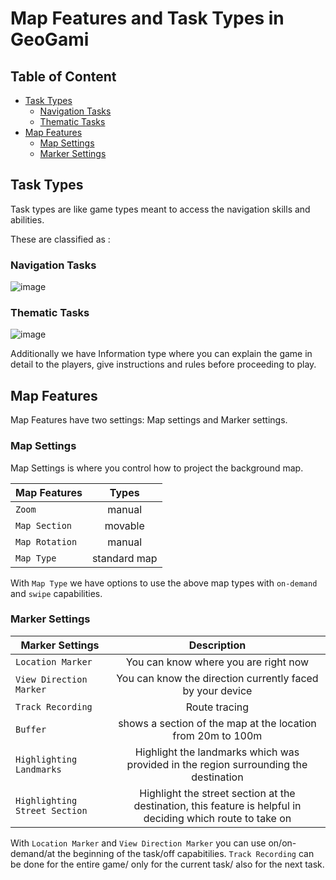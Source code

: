 # **Map Features and Task Types in GeoGami**

## Table of Content

<!--ts-->
   * [Task Types](#task-types) 
      * [Navigation Tasks](#navigation-tasks)
      * [Thematic Tasks](#thematic-tasks)
   * [Map Features](#map-features) 
      * [Map Settings](#map-settings)
      * [Marker Settings](#marker-settings)
<!--te-->

## Task Types

Task types are like game types meant to access the navigation skills and abilities.

These are classified as : 

###  Navigation Tasks 

![image](https://user-images.githubusercontent.com/94603960/187164909-381b18c2-0ef7-49ad-9240-6b9f48a8826b.png)

### Thematic Tasks

![image](https://user-images.githubusercontent.com/94603960/187165447-ad3d46df-f4e5-4adb-9a67-244cff62cdcc.png)

Additionally we have Information type where you can explain the game in detail to the players, give instructions and rules before proceeding to play.

## Map Features

Map Features have two settings: Map settings and Marker settings.

### Map Settings

Map Settings is where you control how to project the background map.

| Map Features  | Types   |
| ------------- |:-------------:|
|     `Zoom`    | manual |Zoom to the task|Zoom to the game| off |
|`Map Section`  | movable | automatically-centered | static | |
| `Map Rotation`| manual | automatically | automatically on-demand | fixed to north |
| `Map Type`    | standard map| satellite image | 3D view | Blank map |

With `Map Type` we have options to use the above map types with `on-demand` and `swipe` capabilities.


### Marker Settings

| Marker Settings |  Description |
| ----------------| :----------------------------------:|
| `Location Marker` | You can know where you are right now |
| `View Direction Marker` | You can know the direction currently faced by your device |
| `Track Recording` | Route tracing |
| `Buffer` | shows a section of the map at the location from 20m to 100m |
| `Highlighting Landmarks` | Highlight the landmarks which was provided in the region surrounding the destination |
| `Highlighting Street Section` | Highlight the street section at the destination, this feature is helpful in deciding which route to take on |

With `Location Marker` and `View Direction Marker` you can use on/on-demand/at the beginning of the task/off capabitilies.
`Track Recording` can be done for the entire game/ only for the current task/ also for the next task.

